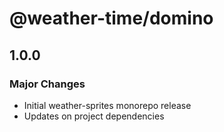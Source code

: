 # @weather-time/domino

## 1.0.0

### Major Changes

- Initial weather-sprites monorepo release
- Updates on project dependencies
